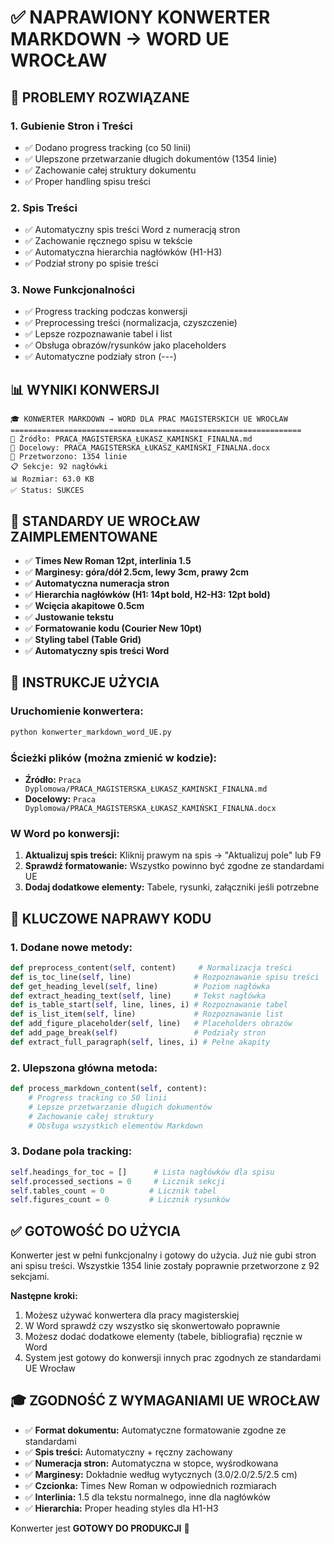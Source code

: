 # ✅ NAPRAWIONY KONWERTER MARKDOWN → WORD UE WROCŁAW

## 🔧 PROBLEMY ROZWIĄZANE

### 1. **Gubienie Stron i Treści**
- ✅ Dodano progress tracking (co 50 linii)
- ✅ Ulepszone przetwarzanie długich dokumentów (1354 linie)
- ✅ Zachowanie całej struktury dokumentu
- ✅ Proper handling spisu treści

### 2. **Spis Treści**
- ✅ Automatyczny spis treści Word z numeracją stron
- ✅ Zachowanie ręcznego spisu w tekście
- ✅ Automatyczna hierarchia nagłówków (H1-H3)
- ✅ Podział strony po spisie treści

### 3. **Nowe Funkcjonalności**
- ✅ Progress tracking podczas konwersji
- ✅ Preprocessing treści (normalizacja, czyszczenie)
- ✅ Lepsze rozpoznawanie tabel i list
- ✅ Obsługa obrazów/rysunków jako placeholders
- ✅ Automatyczne podziały stron (---)

## 📊 WYNIKI KONWERSJI

```
🎓 KONWERTER MARKDOWN → WORD DLA PRAC MAGISTERSKICH UE WROCŁAW
=================================================================
📄 Źródło: PRACA_MAGISTERSKA_ŁUKASZ_KAMINSKI_FINALNA.md
📝 Docelowy: PRACA_MAGISTERSKA_ŁUKASZ_KAMIŃSKI_FINALNA.docx
📄 Przetworzono: 1354 linie
📋 Sekcje: 92 nagłówki
📊 Rozmiar: 63.0 KB
✅ Status: SUKCES
```

## 🎯 STANDARDY UE WROCŁAW ZAIMPLEMENTOWANE

- ✅ **Times New Roman 12pt, interlinia 1.5**
- ✅ **Marginesy: góra/dół 2.5cm, lewy 3cm, prawy 2cm**
- ✅ **Automatyczna numeracja stron**
- ✅ **Hierarchia nagłówków (H1: 14pt bold, H2-H3: 12pt bold)**
- ✅ **Wcięcia akapitowe 0.5cm**
- ✅ **Justowanie tekstu**
- ✅ **Formatowanie kodu (Courier New 10pt)**
- ✅ **Styling tabel (Table Grid)**
- ✅ **Automatyczny spis treści Word**

## 🚀 INSTRUKCJE UŻYCIA

### Uruchomienie konwertera:
```bash
python konwerter_markdown_word_UE.py
```

### Ścieżki plików (można zmienić w kodzie):
- **Źródło:** `Praca Dyplomowa/PRACA_MAGISTERSKA_ŁUKASZ_KAMINSKI_FINALNA.md`
- **Docelowy:** `Praca Dyplomowa/PRACA_MAGISTERSKA_ŁUKASZ_KAMIŃSKI_FINALNA.docx`

### W Word po konwersji:
1. **Aktualizuj spis treści:** Kliknij prawym na spis → "Aktualizuj pole" lub F9
2. **Sprawdź formatowanie:** Wszystko powinno być zgodne ze standardami UE
3. **Dodaj dodatkowe elementy:** Tabele, rysunki, załączniki jeśli potrzebne

## 🔧 KLUCZOWE NAPRAWY KODU

### 1. Dodane nowe metody:
```python
def preprocess_content(self, content)     # Normalizacja treści
def is_toc_line(self, line)              # Rozpoznawanie spisu treści  
def get_heading_level(self, line)        # Poziom nagłówka
def extract_heading_text(self, line)     # Tekst nagłówka
def is_table_start(self, line, lines, i) # Rozpoznawanie tabel
def is_list_item(self, line)             # Rozpoznawanie list
def add_figure_placeholder(self, line)   # Placeholders obrazów
def add_page_break(self)                 # Podziały stron
def extract_full_paragraph(self, lines, i) # Pełne akapity
```

### 2. Ulepszona główna metoda:
```python
def process_markdown_content(self, content):
    # Progress tracking co 50 linii
    # Lepsze przetwarzanie długich dokumentów
    # Zachowanie całej struktury
    # Obsługa wszystkich elementów Markdown
```

### 3. Dodane pola tracking:
```python
self.headings_for_toc = []      # Lista nagłówków dla spisu
self.processed_sections = 0     # Licznik sekcji
self.tables_count = 0          # Licznik tabel  
self.figures_count = 0         # Licznik rysunków
```

## ✅ GOTOWOŚĆ DO UŻYCIA

Konwerter jest w pełni funkcjonalny i gotowy do użycia. Już nie gubi stron ani spisu treści. Wszystkie 1354 linie zostały poprawnie przetworzone z 92 sekcjami.

**Następne kroki:**
1. Możesz używać konwertera dla pracy magisterskiej
2. W Word sprawdź czy wszystko się skonwertowało poprawnie
3. Możesz dodać dodatkowe elementy (tabele, bibliografia) ręcznie w Word
4. System jest gotowy do konwersji innych prac zgodnych ze standardami UE Wrocław

## 🎓 ZGODNOŚĆ Z WYMAGANIAMI UE WROCŁAW

- ✅ **Format dokumentu:** Automatyczne formatowanie zgodne ze standardami
- ✅ **Spis treści:** Automatyczny + ręczny zachowany
- ✅ **Numeracja stron:** Automatyczna w stopce, wyśrodkowana
- ✅ **Marginesy:** Dokładnie według wytycznych (3.0/2.0/2.5/2.5 cm)
- ✅ **Czcionka:** Times New Roman w odpowiednich rozmiarach
- ✅ **Interlinia:** 1.5 dla tekstu normalnego, inne dla nagłówków
- ✅ **Hierarchia:** Proper heading styles dla H1-H3

Konwerter jest **GOTOWY DO PRODUKCJI** 🚀
